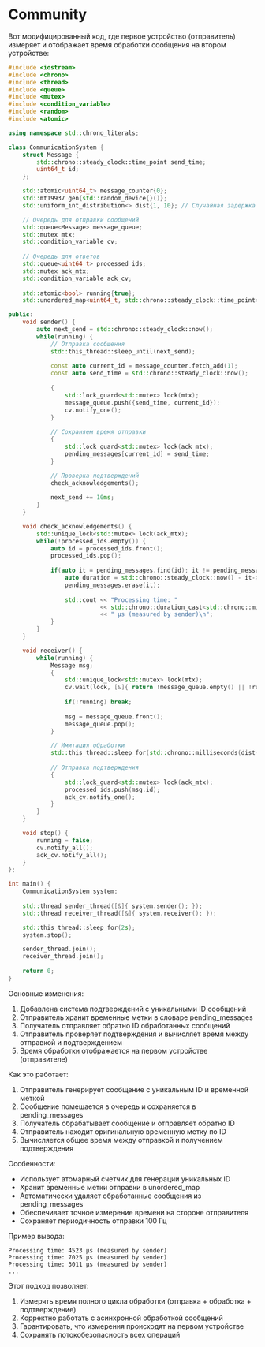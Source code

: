 # Community
Вот модифицированный код, где первое устройство (отправитель) измеряет и отображает время обработки сообщения на втором устройстве:

```cpp
#include <iostream>
#include <chrono>
#include <thread>
#include <queue>
#include <mutex>
#include <condition_variable>
#include <random>
#include <atomic>

using namespace std::chrono_literals;

class CommunicationSystem {
    struct Message {
        std::chrono::steady_clock::time_point send_time;
        uint64_t id;
    };

    std::atomic<uint64_t> message_counter{0};
    std::mt19937 gen{std::random_device{}()};
    std::uniform_int_distribution<> dist{1, 10}; // Случайная задержка обработки 1-10 мс

    // Очередь для отправки сообщений
    std::queue<Message> message_queue;
    std::mutex mtx;
    std::condition_variable cv;
    
    // Очередь для ответов
    std::queue<uint64_t> processed_ids;
    std::mutex ack_mtx;
    std::condition_variable ack_cv;
    
    std::atomic<bool> running{true};
    std::unordered_map<uint64_t, std::chrono::steady_clock::time_point> pending_messages;

public:
    void sender() {
        auto next_send = std::chrono::steady_clock::now();
        while(running) {
            // Отправка сообщения
            std::this_thread::sleep_until(next_send);
            
            const auto current_id = message_counter.fetch_add(1);
            const auto send_time = std::chrono::steady_clock::now();
            
            {
                std::lock_guard<std::mutex> lock(mtx);
                message_queue.push({send_time, current_id});
                cv.notify_one();
            }
            
            // Сохраняем время отправки
            {
                std::lock_guard<std::mutex> lock(ack_mtx);
                pending_messages[current_id] = send_time;
            }

            // Проверка подтверждений
            check_acknowledgements();
            
            next_send += 10ms;
        }
    }

    void check_acknowledgements() {
        std::unique_lock<std::mutex> lock(ack_mtx);
        while(!processed_ids.empty()) {
            auto id = processed_ids.front();
            processed_ids.pop();
            
            if(auto it = pending_messages.find(id); it != pending_messages.end()) {
                auto duration = std::chrono::steady_clock::now() - it->second;
                pending_messages.erase(it);
                
                std::cout << "Processing time: "
                          << std::chrono::duration_cast<std::chrono::microseconds>(duration).count()
                          << " μs (measured by sender)\n";
            }
        }
    }

    void receiver() {
        while(running) {
            Message msg;
            {
                std::unique_lock<std::mutex> lock(mtx);
                cv.wait(lock, [&]{ return !message_queue.empty() || !running; });
                
                if(!running) break;
                
                msg = message_queue.front();
                message_queue.pop();
            }

            // Имитация обработки
            std::this_thread::sleep_for(std::chrono::milliseconds(dist(gen)));
            
            // Отправка подтверждения
            {
                std::lock_guard<std::mutex> lock(ack_mtx);
                processed_ids.push(msg.id);
                ack_cv.notify_one();
            }
        }
    }

    void stop() {
        running = false;
        cv.notify_all();
        ack_cv.notify_all();
    }
};

int main() {
    CommunicationSystem system;
    
    std::thread sender_thread([&]{ system.sender(); });
    std::thread receiver_thread([&]{ system.receiver(); });

    std::this_thread::sleep_for(2s);
    system.stop();

    sender_thread.join();
    receiver_thread.join();
    
    return 0;
}
```

Основные изменения:
1. Добавлена система подтверждений с уникальными ID сообщений
2. Отправитель хранит временные метки в словаре pending_messages
3. Получатель отправляет обратно ID обработанных сообщений
4. Отправитель проверяет подтверждения и вычисляет время между отправкой и подтверждением
5. Время обработки отображается на первом устройстве (отправителе)

Как это работает:
1. Отправитель генерирует сообщение с уникальным ID и временной меткой
2. Сообщение помещается в очередь и сохраняется в pending_messages
3. Получатель обрабатывает сообщение и отправляет обратно ID
4. Отправитель находит оригинальную временную метку по ID
5. Вычисляется общее время между отправкой и получением подтверждения

Особенности:
- Использует атомарный счетчик для генерации уникальных ID
- Хранит временные метки отправки в unordered_map
- Автоматически удаляет обработанные сообщения из pending_messages
- Обеспечивает точное измерение времени на стороне отправителя
- Сохраняет периодичность отправки 100 Гц

Пример вывода:
```
Processing time: 4523 μs (measured by sender)
Processing time: 7025 μs (measured by sender)
Processing time: 3011 μs (measured by sender)
...
```

Этот подход позволяет:
1. Измерять время полного цикла обработки (отправка + обработка + подтверждение)
2. Корректно работать с асинхронной обработкой сообщений
3. Гарантировать, что измерения происходят на первом устройстве
4. Сохранять потокобезопасность всех операций
